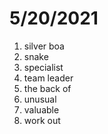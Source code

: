 # 5/20/2021

1. silver boa
2. snake
3. specialist
4. team leader
5. the back of
6. unusual
7. valuable
8. work out
